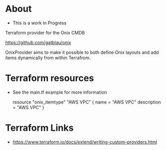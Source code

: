 
About
=====
* This is a work in Progress

Terraform provider for the Onix CMDB 

https://github.com/gatblau/onix 

OnixProvider aims to make it possible to both define Onix layouts and add items dynamically from within Terrafrom.


Terraform resources
===================

* See the main.tf example for more information

    resource "onix_itemtype" "AWS VPC" {
      name        = "AWS VPC"
      description = "AWS VPC"
    }


Terraform Links
===============

* https://www.terraform.io/docs/extend/writing-custom-providers.html

